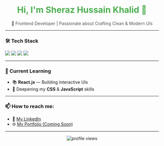 <h1 align="center" style="color:#4CAF50;">Hi, I'm Sheraz Hussain Khalid 👋</h1>

<p align="center" style="color:#555;">
🚀 Frontend Developer | Passionate about Crafting Clean & Modern UIs
</p>

---

### 🛠️ Tech Stack
<div>
    <img src="https://img.shields.io/badge/HTML5-E34F26?style=for-the-badge&logo=html5&logoColor=white" />
    <img src="https://img.shields.io/badge/CSS3-1572B6?style=for-the-badge&logo=css3&logoColor=white" />
    <img src="https://img.shields.io/badge/JavaScript-F7DF1E?style=for-the-badge&logo=javascript&logoColor=black" />
    <img src="https://img.shields.io/badge/React-20232A?style=for-the-badge&logo=react&logoColor=61DAFB" />
</div>

---

### 🌱 Current Learning
- 📚 **React.js** — Building interactive UIs
- 🎨 Deepening my **CSS** & **JavaScript** skills
  
---

### 📫 How to reach me:
- 💼 [My LinkedIn](https://linkedin.com/)  
- 🌐 [My Portfolio (Coming Soon)](#)

---

<p align="center">
    <img src="https://komarev.com/ghpvc/?username=YourUsername&label=Profile%20views&color=0e75b6&style=flat" alt="profile views" />
</p>
